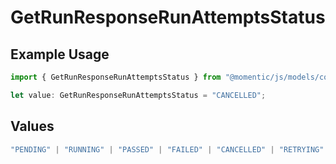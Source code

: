 # GetRunResponseRunAttemptsStatus

## Example Usage

```typescript
import { GetRunResponseRunAttemptsStatus } from "@momentic/js/models/components";

let value: GetRunResponseRunAttemptsStatus = "CANCELLED";
```

## Values

```typescript
"PENDING" | "RUNNING" | "PASSED" | "FAILED" | "CANCELLED" | "RETRYING" | "WAITING_FOR_USER"
```